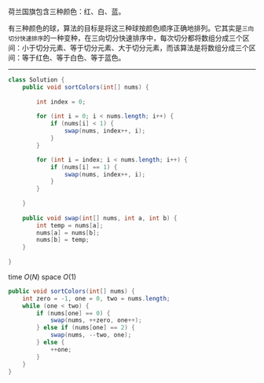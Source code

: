 荷兰国旗包含三种颜色：红、白、蓝。

有三种颜色的球，算法的目标是将这三种球按颜色顺序正确地排列。它其实是`三向切分快速排序`的一种变种，在三向切分快速排序中，每次切分都将数组分成三个区间：小于切分元素、等于切分元素、大于切分元素，而该算法是将数组分成三个区间：等于红色、等于白色、等于蓝色。

---
```JAVA
class Solution {
    public void sortColors(int[] nums) {
        
        int index = 0; 
        
        for (int i = 0; i < nums.length; i++) {
            if (nums[i] < 1) {
                swap(nums, index++, i);
            }
        }

        for (int i = index; i < nums.length; i++) {
            if (nums[i] == 1) {
                swap(nums, index++, i);
            }
        }
        
    }
    
    public void swap(int[] nums, int a, int b) {
        int temp = nums[a];
        nums[a] = nums[b];
        nums[b] = temp;
    }
    
}
```

time $O(N)$
space $O(1)$

```java 
public void sortColors(int[] nums) {
    int zero = -1, one = 0, two = nums.length;
    while (one < two) {
        if (nums[one] == 0) {
            swap(nums, ++zero, one++);
        } else if (nums[one] == 2) {
            swap(nums, --two, one);
        } else {
            ++one;
        }
    }
}
```

